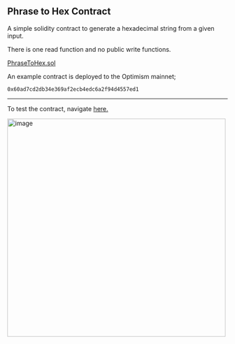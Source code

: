 ## Phrase to Hex Contract

A simple solidity contract to generate a hexadecimal string from a given input.

There is one read function and no public write functions.

[PhraseToHex.sol](https://github.com/decentragora/Lyceum/blob/main/open-papyrus/phrase-to-hex.sol)


An example contract is deployed to the Optimism mainnet;

```
0x60ad7cd2db34e369af2ecb4edc6a2f94d4557ed1
```
---

To test the contract, navigate [here.](https://optimistic.etherscan.io/address/0x60ad7cd2db34e369af2ecb4edc6a2f94d4557ed1#readContract) 

<img width="499" alt="image" src="https://user-images.githubusercontent.com/55203770/213627869-8372fc48-1b55-4aaa-8788-98cf810d218b.png">
